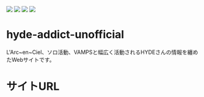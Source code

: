 ![](https://img.shields.io/badge/python-3670A0?style=for-the-badge&logo=python&logoColor=ffdd54)
![](https://img.shields.io/badge/Flask-000000?style=for-the-badge&logo=Flask&logoColor=white)
![](https://img.shields.io/badge/Tailwind_CSS-grey?style=for-the-badge&logo=tailwind-css&logoColor=38B2AC)
![](https://img.shields.io/badge/htmx-grey?style=for-the-badge&logo=htmx-css&logoColor=38B2AC)


# hyde-addict-unofficial
L'Arc~en~Ciel、ソロ活動、VAMPSと幅広く活動されるHYDEさんの情報を纏めたWebサイトです。

# サイトURL

